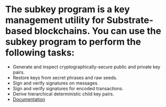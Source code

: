 # The subkey program is a key management utility for Substrate-based blockchains. You can use the subkey program to perform the following tasks:

* Generate and inspect cryptographically-secure public and private key pairs.
* Restore keys from secret phrases and raw seeds.
* Sign and verify signatures on messages.
* Sign and verify signatures for encoded transactions.
* Derive hierarchical deterministic child key pairs.
* [Documentation](https://docs.substrate.io/reference/command-line-tools/subkey/)
